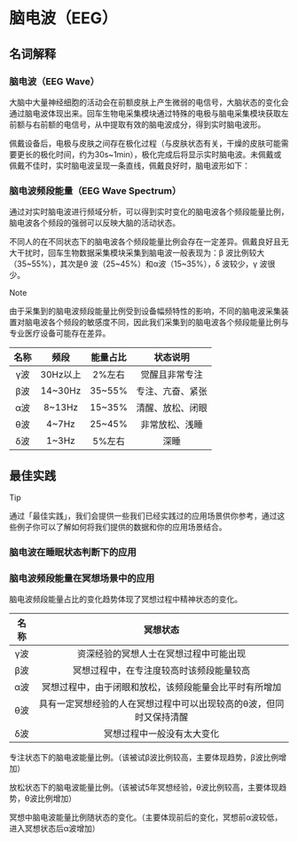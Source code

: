 # 脑电波（EEG）
## 名词解释
### 脑电波（EEG Wave）
大脑中大量神经细胞的活动会在前额皮肤上产生微弱的电信号，大脑状态的变化会通过脑电波体现出来。回车生物电采集模块通过特殊的电极与脑电采集模块获取左前额与右前额的电信号，从中提取有效的脑电波成分，得到实时脑电波形。

佩戴设备后，电极与皮肤之间存在极化过程（与皮肤状态有关，干燥的皮肤可能需要更长的极化时间，约为30s~1min），极化完成后将显示实时脑电波。未佩戴或佩戴不佳时，实时脑电波呈现一条直线，佩戴良好时，脑电波形如下：

### 脑电波频段能量（EEG Wave Spectrum）
通过对实时脑电波进行频域分析，可以得到实时变化的脑电波各个频段能量比例，脑电波各个频段的强弱可以反映大脑的活动状态。

不同人的在不同状态下的脑电波各个频段能量比例会存在一定差异。佩戴良好且无大干扰时，回车生物数据采集模块采集到脑电波一般表现为：β 波比例较大（35~55%），其次是θ 波（25~45%）和α波（15~35%），δ 波较少，γ 波很少。

> [!NOTE]
> 由于采集到的脑电波频段能量比例受到设备幅频特性的影响，不同的脑电波采集装置对脑电波各个频段的敏感度不同，因此我们采集到的脑电波各个频段能量比例与专业医疗设备可能存在差异。

| 名称 | 频段 | 能量占比 | 状态说明 |
| :---: | :---: | :---: | :---: | 
| γ波 | 30Hz以上 | 2%左右 | 觉醒且非常专注 |
| β波 | 14~30Hz | 35~55% | 专注、亢奋、紧张 |
| α波 | 8~13Hz | 15~35% | 清醒、放松、闭眼 |
| θ波 | 4~7Hz | 25~45% | 非常放松、浅睡 |
| δ波 | 1~3Hz | 5%左右 | 深睡 |

## 最佳实践
> [!TIP]
> 通过「最佳实践」，我们会提供一些我们已经实践过的应用场景供你参考，通过这些例子你可以了解如何将我们提供的数据和你的应用场景结合。

### 脑电波在睡眠状态判断下的应用

### 脑电波频段能量在冥想场景中的应用
脑电波频段能量占比的变化趋势体现了冥想过程中精神状态的变化。

| 名称 | 冥想状态 |
| :---: | :---: |
| γ波 | 资深经验的冥想人士在冥想过程中可能出现 |
| β波 | 冥想过程中，在专注度较高时该频段能量较高 |
| α波 | 冥想过程中，由于闭眼和放松，该频段能量会比平时有所增加 |
| θ波 | 具有一定冥想经验的人在冥想过程中可以出现较高的θ波，但同时又保持清醒 |
| δ波 | 冥想过程中一般没有太大变化 |
 
专注状态下的脑电波能量比例。（该被试β波比例较高，主要体现趋势，β波比例增加）
 
放松状态下的脑电波能量比例。（该被试5年冥想经验，θ波比例较高，主要体现趋势，θ波比例增加）

冥想中脑电波能量比例随状态的变化。（主要体现前后的变化，冥想前α波较低，进入冥想状态后α波增加）